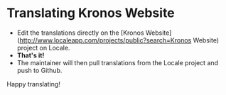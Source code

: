 # Translating Kronos Website

- Edit the translations directly on the [Kronos Website](http://www.localeapp.com/projects/public?search=Kronos Website) project on Locale.
- **That's it!**
- The maintainer will then pull translations from the Locale project and push to Github.

Happy translating!